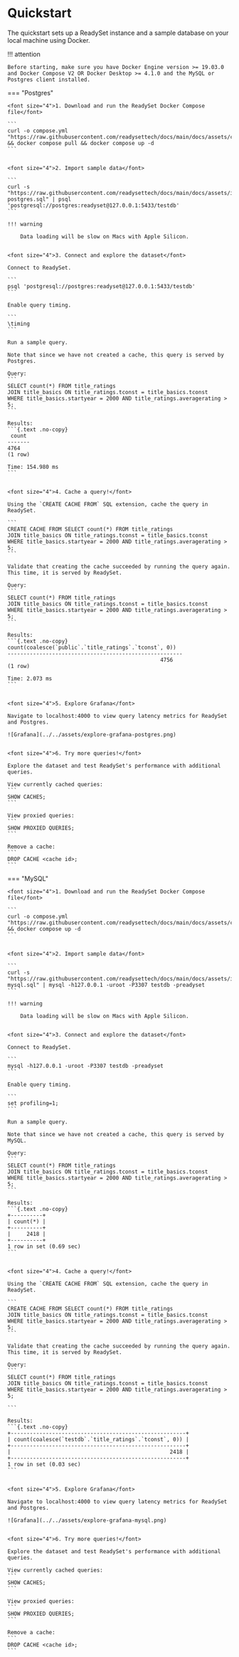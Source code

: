 # Quickstart

The quickstart sets up a ReadySet instance and a sample database on your local machine using Docker.

!!! attention

    Before starting, make sure you have Docker Engine version >= 19.03.0​ and Docker Compose V2 OR Docker Desktop >= 4.1.0 and the MySQL or Postgres client installed.

=== "Postgres"

    <font size="4">1. Download and run the ReadySet Docker Compose file</font>

    ```
    curl -o compose.yml "https://raw.githubusercontent.com/readysettech/docs/main/docs/assets/compose.postgres.yml" && docker compose pull && docker compose up -d
    ```


    <font size="4">2. Import sample data</font>

    ```
    curl -s "https://raw.githubusercontent.com/readysettech/docs/main/docs/assets/imdb-postgres.sql" | psql 'postgresql://postgres:readyset@127.0.0.1:5433/testdb'
    ```

    !!! warning

        Data loading will be slow on Macs with Apple Silicon.


    <font size="4">3. Connect and explore the dataset</font>

    Connect to ReadySet.

    ```
    psql 'postgresql://postgres:readyset@127.0.0.1:5433/testdb'
    ```

    Enable query timing.

    ```
    \timing
    ```

    Run a sample query.

    Note that since we have not created a cache, this query is served by Postgres.

    Query:
    ```
    SELECT count(*) FROM title_ratings
    JOIN title_basics ON title_ratings.tconst = title_basics.tconst
    WHERE title_basics.startyear = 2000 AND title_ratings.averagerating > 5;
    ```

    Results:
    ```{.text .no-copy}
     count 
    -------
    4764
    (1 row)

    Time: 154.980 ms
    ```


    <font size="4">4. Cache a query!</font>

    Using the `CREATE CACHE FROM` SQL extension, cache the query in ReadySet.

    ```
    CREATE CACHE FROM SELECT count(*) FROM title_ratings
    JOIN title_basics ON title_ratings.tconst = title_basics.tconst
    WHERE title_basics.startyear = 2000 AND title_ratings.averagerating > 5;
    ```

    Validate that creating the cache succeeded by running the query again.  This time, it is served by ReadySet.

    Query:
    ```
    SELECT count(*) FROM title_ratings
    JOIN title_basics ON title_ratings.tconst = title_basics.tconst
    WHERE title_basics.startyear = 2000 AND title_ratings.averagerating > 5;
    ```

    Results:
    ```{.text .no-copy}
    count(coalesce(`public`.`title_ratings`.`tconst`, 0))
    -------------------------------------------------------
                                                    4756
    (1 row)

    Time: 2.073 ms
    ```


    <font size="4">5. Explore Grafana</font>

    Navigate to localhost:4000 to view query latency metrics for ReadySet and Postgres.

    ![Grafana](../../assets/explore-grafana-postgres.png)


    <font size="4">6. Try more queries!</font>

    Explore the dataset and test ReadySet's performance with additional queries.

    View currently cached queries:
    ```
    SHOW CACHES;
    ```

    View proxied queries:
    ```
    SHOW PROXIED QUERIES;
    ```

    Remove a cache:
    ```
    DROP CACHE <cache id>;
    ```


=== "MySQL"

    <font size="4">1. Download and run the ReadySet Docker Compose file</font>

    ```
    curl -o compose.yml "https://raw.githubusercontent.com/readysettech/docs/main/docs/assets/compose.mysql.yml" && docker compose up -d
    ```


    <font size="4">2. Import sample data</font>

    ```
    curl -s "https://raw.githubusercontent.com/readysettech/docs/main/docs/assets/imdb-mysql.sql" | mysql -h127.0.0.1 -uroot -P3307 testdb -preadyset
    ```

    !!! warning

        Data loading will be slow on Macs with Apple Silicon.


    <font size="4">3. Connect and explore the dataset</font>

    Connect to ReadySet.

    ```
    mysql -h127.0.0.1 -uroot -P3307 testdb -preadyset
    ```

    Enable query timing.

    ```
    set profiling=1;
    ```

    Run a sample query.

    Note that since we have not created a cache, this query is served by MySQL.

    Query:
    ```
    SELECT count(*) FROM title_ratings
    JOIN title_basics ON title_ratings.tconst = title_basics.tconst
    WHERE title_basics.startyear = 2000 AND title_ratings.averagerating > 5;
    ```

    Results:
    ```{.text .no-copy}
    +----------+
    | count(*) |
    +----------+
    |     2418 |
    +----------+
    1 row in set (0.69 sec)
    ```


    <font size="4">4. Cache a query!</font>

    Using the `CREATE CACHE FROM` SQL extension, cache the query in ReadySet.

    ```
    CREATE CACHE FROM SELECT count(*) FROM title_ratings
    JOIN title_basics ON title_ratings.tconst = title_basics.tconst
    WHERE title_basics.startyear = 2000 AND title_ratings.averagerating > 5;
    ```

    Validate that creating the cache succeeded by running the query again.  This time, it is served by ReadySet.

    Query:
    ```
    SELECT count(*) FROM title_ratings
    JOIN title_basics ON title_ratings.tconst = title_basics.tconst
    WHERE title_basics.startyear = 2000 AND title_ratings.averagerating > 5;

    ```

    Results:
    ```{.text .no-copy}
    +-------------------------------------------------------+
    | count(coalesce(`testdb`.`title_ratings`.`tconst`, 0)) |
    +-------------------------------------------------------+
    |                                                  2418 |
    +-------------------------------------------------------+
    1 row in set (0.03 sec)
    ```


    <font size="4">5. Explore Grafana</font>

    Navigate to localhost:4000 to view query latency metrics for ReadySet and Postgres.

    ![Grafana](../../assets/explore-grafana-mysql.png)


    <font size="4">6. Try more queries!</font>

    Explore the dataset and test ReadySet's performance with additional queries.

    View currently cached queries:
    ```
    SHOW CACHES;
    ```

    View proxied queries:
    ```
    SHOW PROXIED QUERIES;
    ```

    Remove a cache:
    ```
    DROP CACHE <cache id>;
    ```
